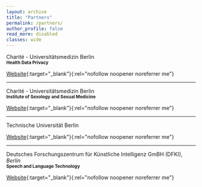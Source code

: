 ```yaml
---
layout: archive
title: "Partners"
permalink: /partners/
author_profile: false
read_more: disabled
classes: wide
---
```


Charité - Universitätsmedizin Berlin
<br>
<small><strong>Health Data Privacy</strong></small>

[Website](https://www.bihealth.org/de/forschung/arbeitsgruppe/gesundheitsdatenschutz){:target="_blank"}{:rel="nofollow noopener noreferrer me"}

---

Charité - Universitätsmedizin Berlin
<br>
<small><strong>Institute of Sexology and Sexual Medicine</strong></small>

[Website](https://sexualmedizin.charite.de/){:target="_blank"}{:rel="nofollow noopener noreferrer me"}

---

Technische Universität Berlin

[Website](https://www.tu.berlin/qu/forschung/laufende-vergangene-projekte/laufende-projekte/veranda){:target="_blank"}{:rel="nofollow noopener noreferrer me"}

---

Deutsches Forschungszentrum für Künstliche Intelligenz GmBH (DFKI), <em>Berlin</em>
<br>
<small><strong>Speech and Language Technology</strong></small>

[Website](https://dfki-nlp.github.io/){:target="_blank"}{:rel="nofollow noopener noreferrer me"}

